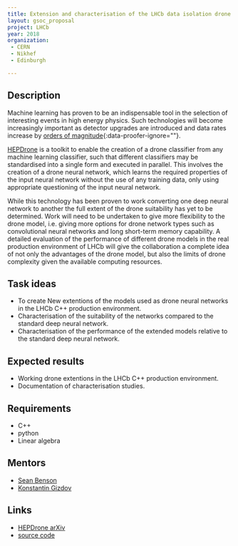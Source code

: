 ```yaml
---
title: Extension and characterisation of the LHCb data isolation drone neural networks
layout: gsoc_proposal
project: LHCb
year: 2018
organization:
 - CERN
 - Nikhef
 - Edinburgh

---
```


## Description

Machine learning has proven to be an indispensable tool in the selection
of interesting events in high energy physics. Such technologies will become
increasingly important as detector upgrades are introduced
and data rates increase by
[orders of magnitude](http://iopscience.iop.org/article/10.1088/1742-6596/898/11/112002/meta){:data-proofer-ignore=""}. 

[HEPDrone](https://arxiv.org/abs/1712.09114) is a toolkit to enable the creation of a drone classifier from
any machine learning classifier, such that different classifiers may
be standardised into a single form and executed in parallel.
This involves the creation of a drone neural network, which learns the required
properties of the input neural network without the use of any training data,
only using appropriate questioning of the input neural network.

While this technology has been proven to work converting one deep
neural network to another the full extent of the drone suitability has yet to be determined.
Work will need to be undertaken to give more flexibility to the drone model,
i.e. giving more options for drone network types such as convolutional
neural networks and long short-term memory capability. A detailed evaluation
of the performance of different drone models in the real
production environment of LHCb will give the collaboration a
complete idea of not only the advantages of the drone model,
but also the limits of drone complexity given the available computing resources.

## Task ideas

 * To create New extentions of the models used as drone neural networks in the LHCb C++ production environment.
 * Characterisation of the suitability of the networks compared to the standard deep neural network.
 * Characterisation of the performance of the extended models relative to the standard deep neural network.

## Expected results
* Working drone extentions in the LHCb C++ production environment.
* Documentation of characterisation studies.

## Requirements

* C++
* python
* Linear algebra


## Mentors

 * [Sean Benson](mailto:sean.benson@cern.ch)
 * [Konstantin Gizdov](mailto:konstantin.gizdov@cern.ch)


## Links
 * [HEPDrone arXiv](https://arxiv.org/abs/1712.09114)
 * [source code](https://github.com/Tevien/HEPDrone)
